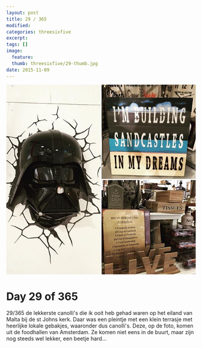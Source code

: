 ```yaml
---
layout: post
title: 29 / 365
modified:
categories: threesixfive
excerpt:
tags: []
image:
  feature: 
  thumb: threesixfive/29-thumb.jpg
date: 2015-11-09
---
```


![29](/images/threesixfive/29.jpg)

# Day 29 of 365

29/365 de lekkerste canolli&#39;s die ik ooit heb gehad waren op het eiland van Malta bij de st Johns kerk. Daar was een pleintje met een klein terrasje met heerlijke lokale gebakjes, waaronder dus canolli&#39;s. Deze, op de foto, komen uit de foodhallen van Amsterdam. Ze komen niet eens in de buurt, maar zijn nog steeds wel lekker, een beetje hard...
